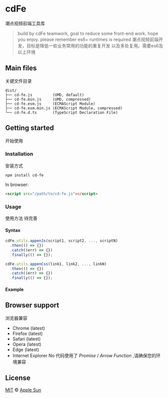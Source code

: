 # cdFe
潮点视频前端工具库

> build by cdFe teamwork, goal to reduce some front-end work. hope you enjoy. please remember es6+ runtimes is required
潮点视频前端开发，目标是降低一些业务常用的功能的重复开发 以及多处复用。需要es6及以上环境

## Main files
关键文件目录
```text
dist/
├── cd-fe.js         (UMD, default)
├── cd-fe.min.js     (UMD, compressed)
├── cd-fe.esm.js     (ECMAScript Module)
├── cd-fe.esm.min.js (ECMAScript Module, compressed)
└── cd-fe.d.ts       (TypeScript Declaration File)
```

## Getting started
开始使用

### Installation
安装方式

```shell
npm install cd-fe
```

In browser:

```html
<script src="/path/to/cd-fe.js"></script>
```

### Usage
使用方法 待完善
#### Syntax

```js
cdFe.utils.appenJs(script1, script2, ..., scriptN)
  .then(() => {})
  .catch((err) => {})
  .finally(() => {});

cdFe.utils.appenCss(link1, link2, ..., linkN)
  .then(() => {})
  .catch((err) => {})
  .finally(() => {});
```

#### Example


## Browser support
浏览器兼容

- Chrome (latest)
- Firefox (latest)
- Safari (latest)
- Opera (latest)
- Edge (latest)
- Internet Explorer No
代码使用了 *Promise* / *Arrow Function* ,请确保您的环境兼容

## License

[MIT](https://opensource.org/licenses/MIT) © [Apple Sun](https://awebman.com/)
